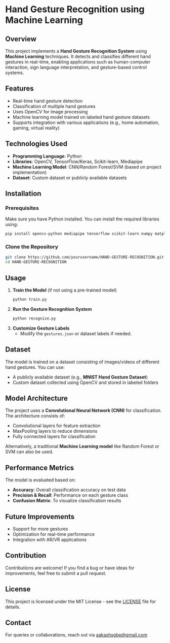 # Hand Gesture Recognition using Machine Learning

## Overview
This project implements a **Hand Gesture Recognition System** using **Machine Learning** techniques. It detects and classifies different hand gestures in real-time, enabling applications such as human-computer interaction, sign language interpretation, and gesture-based control systems.

## Features
- Real-time hand gesture detection
- Classification of multiple hand gestures
- Uses OpenCV for image processing
- Machine learning model trained on labeled hand gesture datasets
- Supports integration with various applications (e.g., home automation, gaming, virtual reality)

## Technologies Used
- **Programming Language**: Python
- **Libraries**: OpenCV, TensorFlow/Keras, Scikit-learn, Mediapipe
- **Machine Learning Model**: CNN/Random Forest/SVM (based on project implementation)
- **Dataset**: Custom dataset or publicly available datasets

## Installation
### Prerequisites
Make sure you have Python installed. You can install the required libraries using:
```bash
pip install opencv-python mediapipe tensorflow scikit-learn numpy matplotlib
```

### Clone the Repository
```bash
git clone https://github.com/yourusername/HAND-GESTURE-RECOGNITION.git
cd HAND-GESTURE-RECOGNITION
```

## Usage
1. **Train the Model** (if not using a pre-trained model)
   ```bash
   python train.py
   ```
2. **Run the Gesture Recognition System**
   ```bash
   python recognize.py
   ```
3. **Customize Gesture Labels**
   - Modify the `gestures.json` or dataset labels if needed.

## Dataset
The model is trained on a dataset consisting of images/videos of different hand gestures. You can use:
- A publicly available dataset (e.g., **MNIST Hand Gesture Dataset**)
- Custom dataset collected using OpenCV and stored in labeled folders

## Model Architecture
The project uses a **Convolutional Neural Network (CNN)** for classification. The architecture consists of:
- Convolutional layers for feature extraction
- MaxPooling layers to reduce dimensions
- Fully connected layers for classification

Alternatively, a traditional **Machine Learning model** like Random Forest or SVM can also be used.

## Performance Metrics
The model is evaluated based on:
- **Accuracy**: Overall classification accuracy on test data
- **Precision & Recall**: Performance on each gesture class
- **Confusion Matrix**: To visualize classification results

## Future Improvements
- Support for more gestures
- Optimization for real-time performance
- Integration with AR/VR applications

## Contribution
Contributions are welcome! If you find a bug or have ideas for improvements, feel free to submit a pull request.

## License
This project is licensed under the MIT License - see the [LICENSE](LICENSE) file for details.

## Contact
For queries or collaborations, reach out via aakashsgbp@gmail.com


